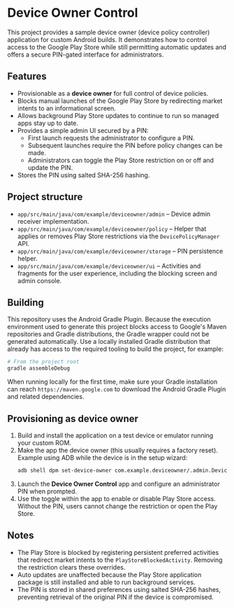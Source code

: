 # Device Owner Control

This project provides a sample device owner (device policy controller) application for custom Android builds. It demonstrates how to control access to the Google Play Store while still permitting automatic updates and offers a secure PIN-gated interface for administrators.

## Features

- Provisionable as a **device owner** for full control of device policies.
- Blocks manual launches of the Google Play Store by redirecting market intents to an informational screen.
- Allows background Play Store updates to continue to run so managed apps stay up to date.
- Provides a simple admin UI secured by a PIN:
  - First launch requests the administrator to configure a PIN.
  - Subsequent launches require the PIN before policy changes can be made.
  - Administrators can toggle the Play Store restriction on or off and update the PIN.
- Stores the PIN using salted SHA-256 hashing.

## Project structure

- `app/src/main/java/com/example/deviceowner/admin` – Device admin receiver implementation.
- `app/src/main/java/com/example/deviceowner/policy` – Helper that applies or removes Play Store restrictions via the `DevicePolicyManager` API.
- `app/src/main/java/com/example/deviceowner/storage` – PIN persistence helper.
- `app/src/main/java/com/example/deviceowner/ui` – Activities and fragments for the user experience, including the blocking screen and admin console.

## Building

This repository uses the Android Gradle Plugin. Because the execution environment used to generate this project blocks access to Google's Maven repositories and Gradle distributions, the Gradle wrapper could not be generated automatically. Use a locally installed Gradle distribution that already has access to the required tooling to build the project, for example:

```bash
# From the project root
gradle assembleDebug
```

When running locally for the first time, make sure your Gradle installation can reach `https://maven.google.com` to download the Android Gradle Plugin and related dependencies.

## Provisioning as device owner

1. Build and install the application on a test device or emulator running your custom ROM.
2. Make the app the device owner (this usually requires a factory reset). Example using ADB while the device is in the setup wizard:
   ```bash
   adb shell dpm set-device-owner com.example.deviceowner/.admin.DeviceOwnerReceiver
   ```
3. Launch the **Device Owner Control** app and configure an administrator PIN when prompted.
4. Use the toggle within the app to enable or disable Play Store access. Without the PIN, users cannot change the restriction or open the Play Store.

## Notes

- The Play Store is blocked by registering persistent preferred activities that redirect market intents to the `PlayStoreBlockedActivity`. Removing the restriction clears these overrides.
- Auto updates are unaffected because the Play Store application package is still installed and able to run background services.
- The PIN is stored in shared preferences using salted SHA-256 hashes, preventing retrieval of the original PIN if the device is compromised.
